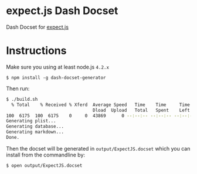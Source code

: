 # expect.js Dash Docset

Dash Docset for [expect.js](https://github.com/Automattic/expect.js)

# Instructions

Make sure you using at least node.js `4.2.x`

```
$ npm install -g dash-docset-generator
```

Then run:

``` bash
$ ./build.sh
  % Total    % Received % Xferd  Average Speed   Time    Time     Time  Current
                                 Dload  Upload   Total   Spent    Left  Speed
100  6175  100  6175    0     0  43869      0 --:--:-- --:--:-- --:--:-- 44107
Generating plist...
Generating database...
Generating markdown...
Done.
```

Then the docset will be generated in `output/ExpectJS.docset` which you can
install from the commandline by:

``` bash
$ open output/ExpectJS.docset
```
